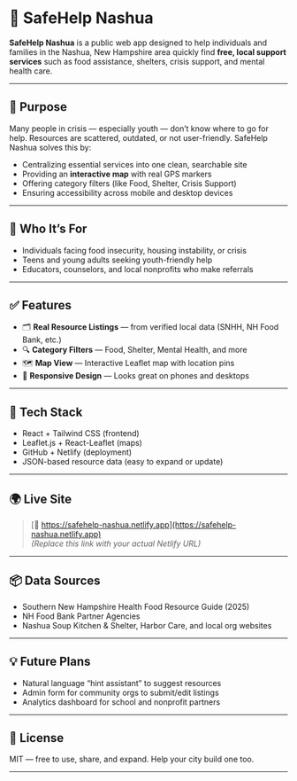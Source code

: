 
# 🛟 SafeHelp Nashua

**SafeHelp Nashua** is a public web app designed to help individuals and families in the Nashua, New Hampshire area quickly find **free, local support services** such as food assistance, shelters, crisis support, and mental health care.

---

## 🎯 Purpose

Many people in crisis — especially youth — don’t know where to go for help. Resources are scattered, outdated, or not user-friendly. SafeHelp Nashua solves this by:

- Centralizing essential services into one clean, searchable site
- Providing an **interactive map** with real GPS markers
- Offering category filters (like Food, Shelter, Crisis Support)
- Ensuring accessibility across mobile and desktop devices

---

## 👥 Who It’s For

- Individuals facing food insecurity, housing instability, or crisis
- Teens and young adults seeking youth-friendly help
- Educators, counselors, and local nonprofits who make referrals

---

## ✅ Features

- 🗂️ **Real Resource Listings** — from verified local data (SNHH, NH Food Bank, etc.)
- 🔍 **Category Filters** — Food, Shelter, Mental Health, and more
- 🗺️ **Map View** — Interactive Leaflet map with location pins
- 📱 **Responsive Design** — Looks great on phones and desktops

---

## 🔧 Tech Stack

- React + Tailwind CSS (frontend)
- Leaflet.js + React-Leaflet (maps)
- GitHub + Netlify (deployment)
- JSON-based resource data (easy to expand or update)

---

## 🌍 Live Site

> [🔗 https://safehelp-nashua.netlify.app](https://safehelp-nashua.netlify.app)  
_(Replace this link with your actual Netlify URL)_

---

## 📦 Data Sources

- Southern New Hampshire Health Food Resource Guide (2025)
- NH Food Bank Partner Agencies
- Nashua Soup Kitchen & Shelter, Harbor Care, and local org websites

---

## 💡 Future Plans

- Natural language “hint assistant” to suggest resources
- Admin form for community orgs to submit/edit listings
- Analytics dashboard for school and nonprofit partners

---

## 📄 License

MIT — free to use, share, and expand. Help your city build one too.

---
